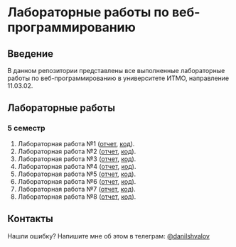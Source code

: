 # Лабораторные работы по веб-программированию

## Введение

В данном репозитории представлены все выполненные лабораторные работы по
веб-программированию в университете ИТМО, направление 11.03.02.

## Лабораторные работы

### 5 семестр

1. Лабораторная работа №1 ([отчет](terms/term-5/lab-1/tex/report.pdf),
   [код](terms/term-5/lab-1/)).
2. Лабораторная работа №2 ([отчет](terms/term-5/lab-2/tex/report.pdf),
   [код](terms/term-5/lab-2/)).
3. Лабораторная работа №3 ([отчет](terms/term-5/lab-3/tex/report.pdf),
   [код](terms/term-5/lab-3/)).
4. Лабораторная работа №4 ([отчет](terms/term-5/lab-4/tex/report.pdf),
   [код](terms/term-5/lab-4/)).
5. Лабораторная работа №5 ([отчет](terms/term-5/lab-5/tex/report.pdf),
   [код](terms/term-5/lab-5/)).
5. Лабораторная работа №6 ([отчет](terms/term-5/lab-6/tex/report.pdf),
   [код](terms/term-5/lab-6/)).
5. Лабораторная работа №7 ([отчет](terms/term-5/lab-7/tex/report.pdf),
   [код](terms/term-5/lab-7/)).
5. Лабораторная работа №8 ([отчет](terms/term-5/lab-8/tex/report.pdf),
   [код](terms/term-5/lab-8/)).

## Контакты

Нашли ошибку? Напишите мне об этом в телеграм:
[@danilshvalov](https://t.me/danilshvalov)
